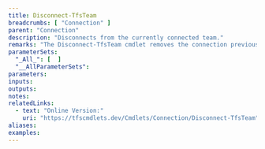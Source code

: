 ```yaml
---
title: Disconnect-TfsTeam
breadcrumbs: [ "Connection" ]
parent: "Connection"
description: "Disconnects from the currently connected team."
remarks: "The Disconnect-TfsTeam cmdlet removes the connection previously set by its counterpart Connect-TfsTeam. Therefore, cmdlets relying on a \"default team\" as provided by \"Get-TfsTeam -Current\" will no longer work after a call to this cmdlet, unless their -Team argument is provided or a new call to Connect-TfsTeam is made."
parameterSets: 
  "_All_": [  ] 
  "__AllParameterSets": 
parameters: 
inputs: 
outputs: 
notes: 
relatedLinks: 
  - text: "Online Version:" 
    uri: "https://tfscmdlets.dev/Cmdlets/Connection/Disconnect-TfsTeam"
aliases: 
examples: 
---
```

